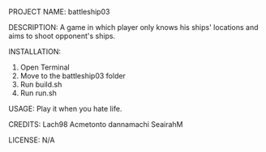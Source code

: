 PROJECT NAME:
battleship03

DESCRIPTION:
A game in which player only knows his ships' locations and aims to shoot
opponent's ships.

INSTALLATION:
1. Open Terminal
2. Move to the battleship03 folder
3. Run build.sh
4. Run run.sh

USAGE:
Play it when you hate life.

CREDITS:
Lach98
Acmetonto
dannamachi
SeairahM

LICENSE:
N/A
